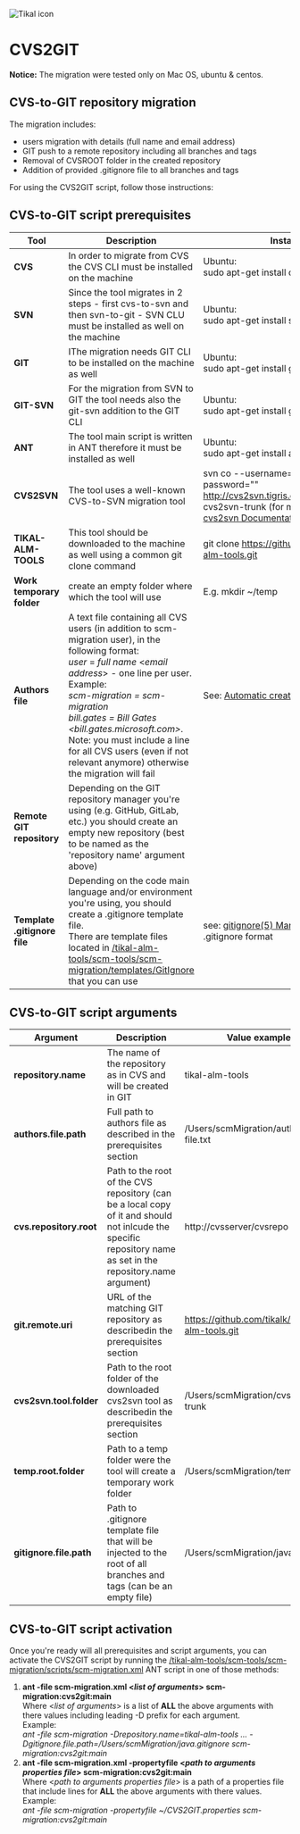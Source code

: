![Tikal icon](http://tikalk.com/sites/all/themes/sasson/tikal/logo.png)
# CVS2GIT
**Notice:** The migration were tested only on Mac OS, ubuntu & centos.

## CVS-to-GIT repository migration

The migration includes:

* users migration with details (full name and email address)
* GIT push to a remote repository including all branches and tags
* Removal of CVSROOT folder in the created repository
* Addition of provided .gitignore file to all branches and tags

For using the CVS2GIT script, follow those instructions:

## CVS-to-GIT script prerequisites

**Tool** | **Description** | **Installation**
------------ | ------------- | ------------
**CVS** | In order to migrate from CVS the CVS CLI must be installed on the machine | Ubuntu:<br/>sudo apt-get install cvs | sudo yum install cvs
**SVN** | Since the tool migrates in 2 steps - first cvs-to-svn and then svn-to-git - SVN CLU must be installed as well on the machine | Ubuntu:<br/>sudo apt-get install subversion | sudo yum install subversion
**GIT** | IThe migration needs GIT CLI to be installed on the machine as well | Ubuntu:<br/>sudo apt-get install git | sudo yum install git
**GIT-SVN** | For the migration from SVN to GIT the tool needs also the git-svn addition to the GIT CLI | Ubuntu:<br/>sudo apt-get install git-svn | sudo yum install git-svn
**ANT** | The tool main script is written in ANT therefore it must be installed as well | Ubuntu:<br/>sudo apt-get install ant | sudo yum install ant
**CVS2SVN** | The tool uses a well-known CVS-to-SVN migration tool | svn co --username=guest --password="" http://cvs2svn.tigris.org/svn/cvs2svn/trunk cvs2svn-trunk (for more details see [cvs2svn Documentation](http://cvs2svn.tigris.org/cvs2svn.html))
**TIKAL-ALM-TOOLS** | This tool should be downloaded to the machine as well using a common git clone command | git clone https://github.com/tikalk/tikal-alm-tools.git
**Work temporary folder** | create an empty folder where which the tool will use |  E.g. mkdir ~/temp
**Authors file** | A text file containing all CVS users (in addition to scm-migration user), in the following format:<br/>*user* = *full name* <*email address*> - one line per user.<br/>Example:*<br/>scm-migration = scm-migration <scm-migration><br/>bill.gates = Bill Gates <bill.gates.microsoft.com>*.<br/>Note: you must include a line for all CVS users (even if not relevant anymore) otherwise the migration will fail | See: [Automatic creation of CVS authors file](https://github.com/tikalk/tikal-alm-tools/tree/master/scm-tools/scm-migration/manual/CVS2AUTHORS) 
**Remote GIT repository** | Depending on the GIT repository manager you're using (e.g. GitHub, GitLab, etc.) you should create an empty new repository (best to be named as the 'repository name' argument above)
**Template .gitignore file** | Depending on the code main language and/or environment you're using, you should create a .gitignore template file.<br/>There are template files located in [/tikal-alm-tools/scm-tools/scm-migration/templates/GitIgnore](https://github.com/tikalk/tikal-alm-tools/tree/master/scm-tools/scm-migration/templates/GitIgnore) that you can use| see: [gitignore(5) Manual Page](http://git-scm.com/docs/gitignore) for .gitignore format |
## CVS-to-GIT script arguments
**Argument** | **Description** | **Value example**
------------ | ------------- | ------------
**repository.name** | The name of the repository as in CVS and will be created in GIT | tikal-alm-tools
**authors.file.path** | Full path to authors file as described in the prerequisites section | /Users/scmMigration/authors-file.txt
**cvs.repository.root** | Path to the root of the CVS repository (can be a local copy of it and should not inlcude the specific repository name as set in the repository.name argument) | http://cvsserver/cvsrepo
**git.remote.uri** | URL of the matching GIT repository as describedin the prerequisites section | https://github.com/tikalk/tikal-alm-tools.git
**cvs2svn.tool.folder** | Path to the root folder of the downloaded cvs2svn tool as describedin the prerequisites section | /Users/scmMigration/cvs2svn-trunk
**temp.root.folder** | Path to a temp folder were the tool will create a temporary work folder | /Users/scmMigration/temp
**gitignore.file.path** | Path to .gitignore template file that will be injected to the root of all branches and tags (can be an empty file) | /Users/scmMigration/java.gitignore

## CVS-to-GIT script activation
Once you're ready will all prerequisites and script arguments, you can activate the CVS2GIT script by running the [/tikal-alm-tools/scm-tools/scm-migration/scripts/scm-migration.xml](https://github.com/tikalk/tikal-alm-tools/blob/master/scm-tools/scm-migration/scripts/scm-migration.xml) ANT script in one of those methods:

1. **ant -file scm-migration.xml <*list of arguments*> scm-migration:cvs2git:main**<br/>Where <*list of arguments*> is a list of **ALL** the above arguments with there values including leading -D prefix for each argument.<br/>Example:<br/>*ant -file scm-migration -Drepository.name=tikal-alm-tools ... -Dgitignore.file.path=/Users/scmMigration/java.gitignore scm-migration:cvs2git:main*
2. **ant -file scm-migration.xml -propertyfile <*path to arguments properties file*> scm-migration:cvs2git:main**<br/>Where <*path to arguments properties file*> is a path of a properties file that include lines for **ALL** the above arguments with there values.<br/>Example:<br/>*ant -file scm-migration -propertyfile ~/CVS2GIT.properties scm-migration:cvs2git:main*
 

 
